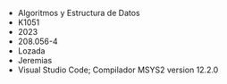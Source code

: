 + Algoritmos y Estructura de Datos
+ K1051
+ 2023
+ 208.056-4
+ Lozada
+ Jeremias
+ Visual Studio Code; Compilador MSYS2 version 12.2.0

